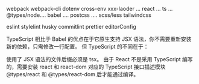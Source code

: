 webpack
webpack-cli
dotenv
cross-env
xxx-laoder ...
react ...
ts ...
@types/node....
babel ....
postcss ....
scss/less
tailwindcss

eslint
stylelint
husky
commitlint
prettier
editorConfig


TypeScript 相比于 Babel 的优点在于它原生支持 JSX 语法，你不需要重新安装新的依赖，只需修改一行配置。 但 TypeScript 的不同在于：

使用了 JSX 语法的文件后缀必须是 tsx。
由于 React 不是采用 TypeScript 编写的，需要安装 react 和 react-dom 对应的 TypeScript 接口描述模块 @types/react 和 @types/react-dom 后才能通过编译。
